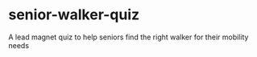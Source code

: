 # senior-walker-quiz
A lead magnet quiz to help seniors find the right walker for their mobility needs
